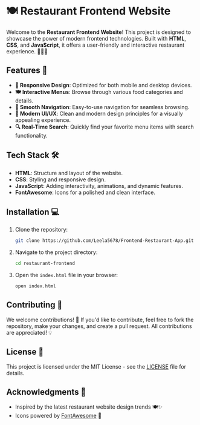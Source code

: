 # 🍽️ Restaurant Frontend Website

Welcome to the **Restaurant Frontend Website**! This project is designed to showcase the power of modern frontend technologies. Built with **HTML**, **CSS**, and **JavaScript**, it offers a user-friendly and interactive restaurant experience. 🍕🍔🍴

## Features 🌟

- **📱 Responsive Design**: Optimized for both mobile and desktop devices.
- **🍽️ Interactive Menus**: Browse through various food categories and details.
- **🚀 Smooth Navigation**: Easy-to-use navigation for seamless browsing.
- **🎨 Modern UI/UX**: Clean and modern design principles for a visually appealing experience.
- **🔍 Real-Time Search**: Quickly find your favorite menu items with search functionality.

## Tech Stack 🛠️

- **HTML**: Structure and layout of the website.
- **CSS**: Styling and responsive design.
- **JavaScript**: Adding interactivity, animations, and dynamic features.
- **FontAwesome**: Icons for a polished and clean interface.

## Installation 💻

1. Clone the repository:
    ```bash
    git clone https://github.com/Leela5678/Frontend-Restaurant-App.git
    ```

2. Navigate to the project directory:
    ```bash
    cd restaurant-frontend
    ```

3. Open the `index.html` file in your browser:
    ```bash
    open index.html
    ```

## Contributing 🤝

We welcome contributions! 🎉 If you'd like to contribute, feel free to fork the repository, make your changes, and create a pull request. All contributions are appreciated! 💡

## License 📜

This project is licensed under the MIT License - see the [LICENSE](LICENSE) file for details.

## Acknowledgments 🙏

- Inspired by the latest restaurant website design trends 🍽️✨
- Icons powered by [FontAwesome](https://fontawesome.com) 💎

